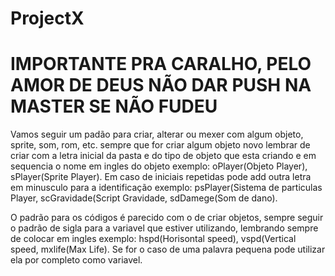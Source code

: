 # ProjectX

# IMPORTANTE PRA CARALHO, PELO AMOR DE DEUS NÃO DAR PUSH NA MASTER SE NÃO FUDEU

Vamos seguir um padão para criar, alterar ou mexer com algum objeto, sprite, som, rom, etc. sempre que for criar algum objeto novo lembrar de criar com a letra inicial da pasta e do tipo de objeto que esta criando e em sequencia o nome em ingles do objeto exemplo: oPlayer(Objeto Player), sPlayer(Sprite Player). Em caso de iniciais repetidas pode add outra letra em minusculo para a identificação exemplo: psPlayer(Sistema de particulas Player, scGravidade(Script Gravidade, sdDamege(Som de dano).

O padrão para os códigos é parecido com o de criar objetos, sempre seguir o padrão de sigla para a variavel que estiver utilizando, lembrando sempre de colocar em ingles exemplo: hspd(Horisontal speed), vspd(Vertical speed, mxlife(Max Life). Se for o caso de uma palavra pequena pode utilizar ela por completo como variavel.
